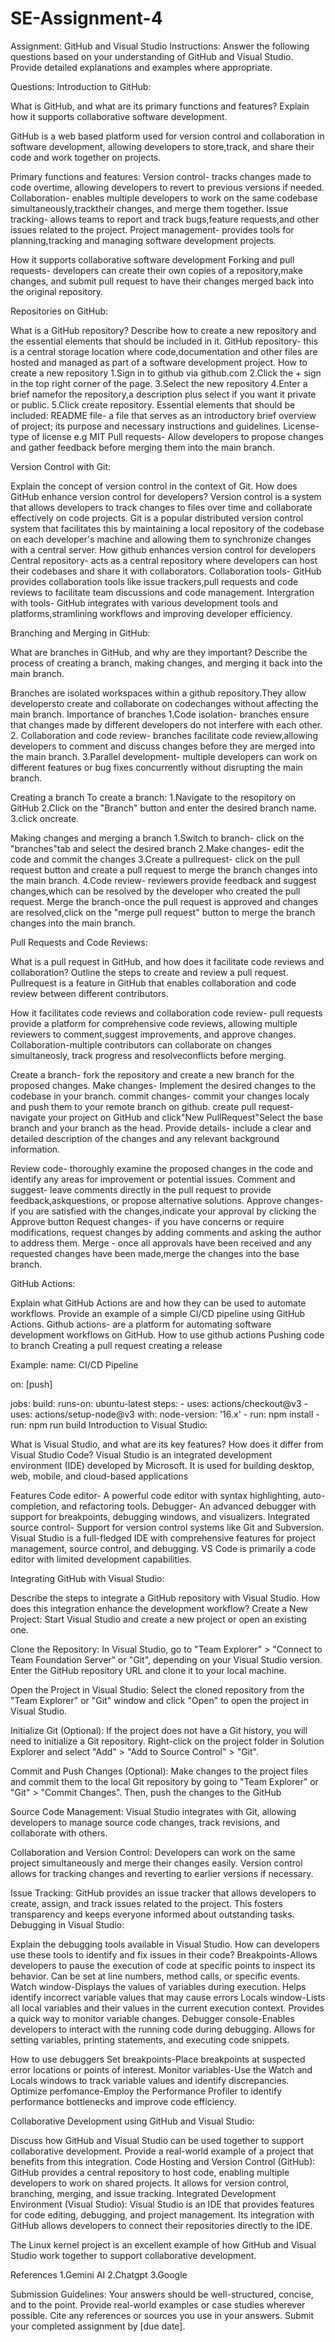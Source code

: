# SE-Assignment-4
Assignment: GitHub and Visual Studio
Instructions:
Answer the following questions based on your understanding of GitHub and Visual Studio. Provide detailed explanations and examples where appropriate.

Questions:
Introduction to GitHub:

What is GitHub, and what are its primary functions and features? Explain how it supports collaborative software development.

GitHub is a web based platform used for version control and collaboration in software development, allowing developers to store,track, and share their code and work together on projects.

Primary functions and features:
Version control- tracks changes made to code overtime, allowing developers to revert to previous versions if needed.
Collaboration- enables multiple developers to work on the same codebase simultaneously,tracktheir changes, and merge them together.
Issue tracking- allows teams to report and track bugs,feature requests,and other issues related to the project.
Project management- provides tools for planning,tracking and managing software development projects.

How it supports collaborative software development
Forking and pull requests- developers can create their own copies of a repository,make changes, and submit pull request to have their changes merged back into the original repository.

Repositories on GitHub:

What is a GitHub repository? Describe how to create a new repository and the essential elements that should be included in it.
GitHub repository- this is a central storage location where code,documentation and other files are hosted and managed as part of a software development project.
How to create a new repository
1.Sign in to github via github.com
2.Click the + sign in the top right corner of the page.
3.Select the new repository 
4.Enter a brief namefor the repository,a description plus select if you want it private or public.
5.Click create repository.
Essential elements that should be included:
README file- a file that serves as an introductory brief overview of project; its purpose and necessary instructions and guidelines.
License- type of license e.g MIT
Pull requests- Allow developers to propose changes and gather feedback before merging them into the main branch.


Version Control with Git:

Explain the concept of version control in the context of Git. How does GitHub enhance version control for developers?
Version control is a system that allows developers to track changes to files over time and collaborate effectively on code projects. Git is a popular distributed version control system that facilitates this by maintaining a local repository of the codebase on each developer's machine and allowing them to synchronize changes with a central server.
How github enhances version control for developers
Central repository- acts as a central repository where developers can host their codebases and share it with collaborators.
Collaboration tools- GitHub provides collaboration tools like issue trackers,pull requests and code reviews to facilitate team discussions and code management.
Intergration with tools- GitHub integrates with various development tools and platforms,stramlining workflows and improving developer efficiency.

Branching and Merging in GitHub:

What are branches in GitHub, and why are they important? Describe the process of creating a branch, making changes, and merging it back into the main branch.

Branches are isolated workspaces within a github repository.They allow developersto create and collaborate on codechanges without affecting the main branch.
Importance of branches
1.Code isolation- branches ensure that changes made by different developers do not interfere with each other.
2. Collaboration and code review- branches facilitate code review,allowing developers to comment and discuss changes before they are merged into the main branch.
3.Parallel development- multiple developers can work on different features or bug fixes concurrently without disrupting the main branch.

Creating a branch 
To create a branch:
1.Navigate to the resopitory on GitHub
2.Click on the "Branch" button and enter the desired branch name.
3.click oncreate.

Making changes and merging a branch
1.Switch to branch- click on the "branches"tab and select the desired branch
2.Make changes- edit the code and commit the changes
3.Create a pullrequest- click on the pull request button and create a pull request to merge the branch changes into the main branch.
4.Code review- reviewers provide feedback and suggest changes,which can be resolved by the developer who created the pull request.
Merge the branch-once the pull request is approved and changes are resolved,click on the "merge pull request" button to merge the branch changes into the main branch.

Pull Requests and Code Reviews:

What is a pull request in GitHub, and how does it facilitate code reviews and collaboration? Outline the steps to create and review a pull request.
Pullrequest is a feature in GitHub that enables collaboration and code review between different contributors.

How it facilitates code reviews and collaboration
code review- pull requests provide a platform for comprehensive code reviews, allowing multiple reviewers to comment,suggest improvements, and approve changes.
Collaboration-multiple contributors can collaborate on changes simultaneosly, track progress and resolveconflicts before merging.

Create a branch- fork the repository and create a new branch for the proposed changes.
Make changes- Implement the desired changes to the codebase in your branch.
commit changes- commit your changes localy and push them to your remote branch on github.
create pull request- navigate your project on GitHub and click"New PullRequest"Select the base branch and your branch as the head.
Provide details- include a clear and detailed description of the changes and any relevant background information.

Review code- thoroughly examine the proposed changes in the code and identify any areas for improvement or potential issues.
Comment and suggest- leave comments directly in the pull request to provide feedback,askquestions, or propose alternative solutions.
Approve changes- if you are satisfied with the changes,indicate your approval by clicking the Approve button
Request changes- if you have concerns or require modifications, request changes by adding comments and asking the author to address them.
Merge - once all approvals have been received and any requested changes have been made,merge the changes into the base branch.

GitHub Actions:

Explain what GitHub Actions are and how they can be used to automate workflows. Provide an example of a simple CI/CD pipeline using GitHub Actions.
Github actions- are a platform for automating software development workflows on GitHub.
How to use github actions
Pushing code to branch
Creating a pull request
creating a release

Example:
name: CI/CD Pipeline

on: [push]

jobs:
  build:
    runs-on: ubuntu-latest
    steps:
      - uses: actions/checkout@v3
      - uses: actions/setup-node@v3
        with:
          node-version: '16.x'
      - run: npm install
      - run: npm run build
Introduction to Visual Studio:

What is Visual Studio, and what are its key features? How does it differ from Visual Studio Code?
Visual Studio is an integrated development environment (IDE) developed by Microsoft. It is used for building desktop, web, mobile, and cloud-based applications

Features
Code editor- A powerful code editor with syntax highlighting, auto-completion, and refactoring tools.
Debugger- An advanced debugger with support for breakpoints, debugging windows, and visualizers.
Integrated source control- Support for version control systems like Git and Subversion.
 Visual Studio is a full-fledged IDE with comprehensive features for project management, source control, and debugging. VS Code is primarily a code editor with limited development capabilities.

Integrating GitHub with Visual Studio:

Describe the steps to integrate a GitHub repository with Visual Studio. How does this integration enhance the development workflow?
Create a New Project: Start Visual Studio and create a new project or open an existing one.

Clone the Repository: In Visual Studio, go to "Team Explorer" > "Connect to Team Foundation Server" or "Git", depending on your Visual Studio version. Enter the GitHub repository URL and clone it to your local machine.

Open the Project in Visual Studio: Select the cloned repository from the "Team Explorer" or "Git" window and click "Open" to open the project in Visual Studio.

Initialize Git (Optional): If the project does not have a Git history, you will need to initialize a Git repository. Right-click on the project folder in Solution Explorer and select "Add" > "Add to Source Control" > "Git".

Commit and Push Changes (Optional): Make changes to the project files and commit them to the local Git repository by going to "Team Explorer" or "Git" > "Commit Changes". Then, push the changes to the GitHub

Source Code Management: Visual Studio integrates with Git, allowing developers to manage source code changes, track revisions, and collaborate with others.

Collaboration and Version Control: Developers can work on the same project simultaneously and merge their changes easily. Version control allows for tracking changes and reverting to earlier versions if necessary.

Issue Tracking: GitHub provides an issue tracker that allows developers to create, assign, and track issues related to the project. This fosters transparency and keeps everyone informed about outstanding tasks.
Debugging in Visual Studio:

Explain the debugging tools available in Visual Studio. How can developers use these tools to identify and fix issues in their code?
Breakpoints-Allows developers to pause the execution of code at specific points to inspect its behavior.
Can be set at line numbers, method calls, or specific events.
Watch window-Displays the values of variables during execution.
Helps identify incorrect variable values that may cause errors
Locals window-Lists all local variables and their values in the current execution context.
Provides a quick way to monitor variable changes.
Debugger console-Enables developers to interact with the running code during debugging.
Allows for setting variables, printing statements, and executing code snippets.

How to use debuggers
Set breakpoints-Place breakpoints at suspected error locations or points of interest.
Monitor variables-Use the Watch and Locals windows to track variable values and identify discrepancies.
Optimize perfomance-Employ the Performance Profiler to identify performance bottlenecks and improve code efficiency.

Collaborative Development using GitHub and Visual Studio:

Discuss how GitHub and Visual Studio can be used together to support collaborative development. Provide a real-world example of a project that benefits from this integration.
Code Hosting and Version Control (GitHub): GitHub provides a central repository to host code, enabling multiple developers to work on shared projects. It allows for version control, branching, merging, and issue tracking.
Integrated Development Environment (Visual Studio): Visual Studio is an IDE that provides features for code editing, debugging, and project management. Its integration with GitHub allows developers to connect their repositories directly to the IDE.

The Linux kernel project is an excellent example of how GitHub and Visual Studio work together to support collaborative development.

References
1.Gemini AI
2.Chatgpt
3.Google



Submission Guidelines:
Your answers should be well-structured, concise, and to the point.
Provide real-world examples or case studies wherever possible.
Cite any references or sources you use in your answers.
Submit your completed assignment by [due date].
